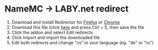 # NameMC -> LABY.net redirect
1. Download and install Redirector for [Firefox](https://addons.mozilla.org/firefox/addon/redirector/) or [Chrome](https://chrome.google.com/webstore/detail/redirector/ocgpenflpmgnfapjedencafcfakcekcd)
2. Download this file (click [here](https://raw.githubusercontent.com/Fjuro/RandomStuff/main/namemc-laby/Redirector.json) and press Ctrl + S, then save the file
3. Click the addon and select Edit redirects
4. Click Import and import the downloaded file
5. Edit both redirects and change "cs" to your language (eg. "de" or "ru")
